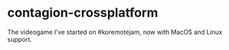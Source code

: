 # contagion-crossplatform
The videogame I've started on #koremotejam, now with MacOS and Linux support.
